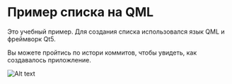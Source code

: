 ﻿# Пример списка на QML
Это учебный пример.
Для создания списка использовался язык QML и фреймворк Qt5.

Вы можете пройтись по истори коммитов, чтобы увидеть, как создавалось приложление.



![Alt text](/screenshots/sсreen.png?raw=true "Окно приложения")
